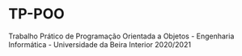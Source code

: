 # TP-POO
 Trabalho Prático de Programação Orientada a Objetos - Engenharia Informática - Universidade da Beira Interior 2020/2021
